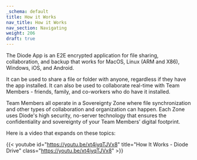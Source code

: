 ```yaml
---
_schema: default
title: How it Works
nav_title: How it Works
nav_section: Navigating
weight: 206
draft: true
---
```

The Diode App is an E2E encrypted application for file sharing, collaboration, and backup that works for MacOS, Linux (ARM and X86), Windows, iOS, and Android.

It can be used to share a file or folder with anyone, regardless if they have the app installed. It can also be used to collaborate real-time with Team Members - friends, family, and co-workers who do have it installed.

Team Members all operate in a Sovereignty Zone where file synchronization and other types of collaboration and organization can happen. Each Zone uses Diode's high security, no-server technology that ensures the confidentiality and sovereignty of your Team Members’ digital footprint.

Here is a video that expands on these topics:

{{< youtube id="https://youtu.be/xt4iyqTJVx8" title="How It Works - Diode Drive" class="https://youtu.be/xt4iyqTJVx8" >}}